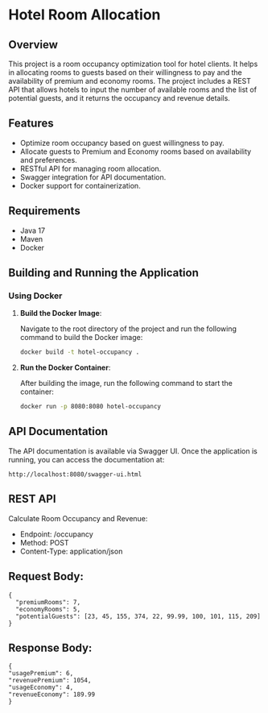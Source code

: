 # Hotel Room Allocation

## Overview

This project is a room occupancy optimization tool for hotel clients. It helps in allocating rooms to guests based on their willingness to pay and the availability of premium and economy rooms. The project includes a REST API that allows hotels to input the number of available rooms and the list of potential guests, and it returns the occupancy and revenue details.

## Features
- Optimize room occupancy based on guest willingness to pay.
- Allocate guests to Premium and Economy rooms based on availability and preferences.
- RESTful API for managing room allocation.
- Swagger integration for API documentation.
- Docker support for containerization.

## Requirements

- Java 17
- Maven
- Docker

## Building and Running the Application

### Using Docker

1. **Build the Docker Image**:

   Navigate to the root directory of the project and run the following command to build the Docker image:

   ```sh
   docker build -t hotel-occupancy .


2. **Run the Docker Container**:

   After building the image, run the following command to start the container:

   ```sh
   docker run -p 8080:8080 hotel-occupancy

## API Documentation

The API documentation is available via Swagger UI. Once the application is running, you can access the documentation at:
```agsl
http://localhost:8080/swagger-ui.html
```

## REST API

Calculate Room Occupancy and Revenue:

- Endpoint: /occupancy
- Method: POST
- Content-Type: application/json

## Request Body:

```agsl
{
  "premiumRooms": 7,
  "economyRooms": 5,
  "potentialGuests": [23, 45, 155, 374, 22, 99.99, 100, 101, 115, 209]
}
```

## Response Body:

```agsl
{
"usagePremium": 6,
"revenuePremium": 1054,
"usageEconomy": 4,
"revenueEconomy": 189.99
}
```
